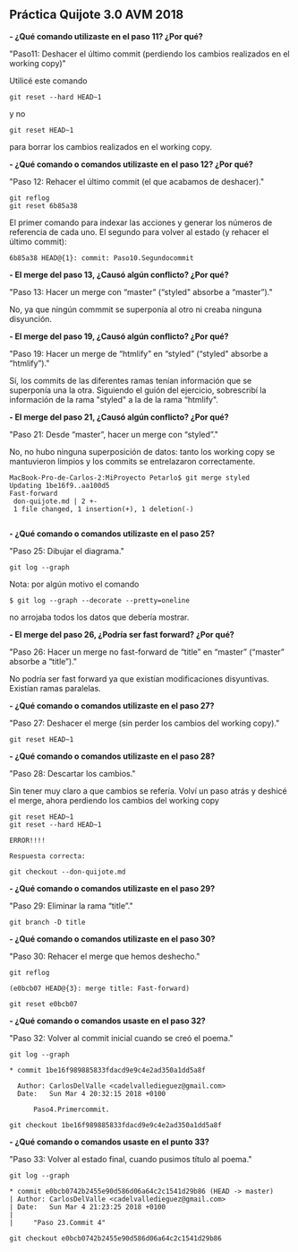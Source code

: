 
## Práctica Quijote 3.0 AVM 2018

**- ¿Qué comando utilizaste en el paso 11? ¿Por qué?**

"Paso11: Deshacer el último commit (perdiendo los cambios realizados en el
working copy)" 

Utilicé este comando 

```
git reset --hard HEAD~1

```

y no 

```
git reset HEAD~1

```

para borrar los cambios realizados en el working copy.
  
  
**- ¿Qué comando o comandos utilizaste en el paso 12? ¿Por qué?**

"Paso 12: Rehacer el último commit (el que acabamos de deshacer)."

```
git reflog
git reset 6b85a38 

```
El primer comando para indexar las acciones y generar los números de referencia de cada uno. El segundo para volver al estado (y rehacer el último commit): 

```
6b85a38 HEAD@{1}: commit: Paso10.Segundocommit

```

**- El merge del paso 13, ¿Causó algún conflicto? ¿Por qué?**

"Paso 13: Hacer un merge con “master” (“styled" absorbe a “master”)."

No, ya que ningún commmit se superponía al otro ni creaba ninguna disyunción.

**- El merge del paso 19, ¿Causó algún conflicto? ¿Por qué?**

"Paso 19: Hacer un merge de “htmlify” en “styled” (“styled" absorbe a “htmlify”)."

Sí, los commits de las diferentes ramas tenían información que se superponía una la otra. Siguiendo el guión del ejercicio, sobrescribí la información de la rama "styled" a la de la rama “htmlify".

**- El merge del paso 21, ¿Causó algún conflicto? ¿Por qué?**

"Paso 21: Desde “master”, hacer un merge con “styled”."

No, no hubo ninguna superposición de datos: tanto los working copy se mantuvieron limpios y los commits se entrelazaron correctamente.

```
MacBook-Pro-de-Carlos-2:MiProyecto Petarlo$ git merge styled
Updating 1be16f9..aa100d5
Fast-forward
 don-quijote.md | 2 +-
 1 file changed, 1 insertion(+), 1 deletion(-)
 
```

**- ¿Qué comando o comandos utilizaste en el paso 25?**

"Paso 25: Dibujar el diagrama."

```
git log --graph

```
Nota: por algún motivo el comando

```
$ git log --graph --decorate --pretty=oneline

```

no arrojaba todos los datos que debería mostrar.


**- El merge del paso 26, ¿Podría ser fast forward? ¿Por qué?**

"Paso 26: Hacer un merge no fast-forward de “title” en “master” (“master” absorbe a “title”)."

No podría ser fast forward ya que existían modificaciones disyuntivas. Existían ramas paralelas.


**- ¿Qué comando o comandos utilizaste en el paso 27?**

"Paso 27: Deshacer el merge (sin perder los cambios del working copy)."

```
git reset HEAD~1

```


**- ¿Qué comando o comandos utilizaste en el paso 28?**

"Paso 28: Descartar los cambios."

Sin tener muy claro a que cambios se refería. Volví un paso atrás y deshicé el merge, ahora perdiendo los cambios del working copy

```
git reset HEAD~1
git reset --hard HEAD~1

ERROR!!!!

Respuesta correcta:

git checkout --don-quijote.md

```


**- ¿Qué comando o comandos utilizaste en el paso 29?**

"Paso 29: Eliminar la rama “title”."

```
git branch -D title

```

**- ¿Qué comando o comandos utilizaste en el paso 30?**

"Paso 30: Rehacer el merge que hemos deshecho."


```
git reflog

(e0bcb07 HEAD@{3}: merge title: Fast-forward)

git reset e0bcb07

```



**- ¿Qué comando o comandos usaste en el paso 32?**

"Paso 32: Volver al commit inicial cuando se creó el poema."

```
git log --graph

* commit 1be16f989885833fdacd9e9c4e2ad350a1dd5a8f

  Author: CarlosDelValle <cadelvalledieguez@gmail.com>
  Date:   Sun Mar 4 20:32:15 2018 +0100

      Paso4.Primercommit.
      
git checkout 1be16f989885833fdacd9e9c4e2ad350a1dd5a8f

```

**- ¿Qué comando o comandos usaste en el punto 33?**

"Paso 33: Volver al estado final, cuando pusimos título al poema."

```
git log --graph

* commit e0bcb0742b2455e90d586d06a64c2c1541d29b86 (HEAD -> master)
| Author: CarlosDelValle <cadelvalledieguez@gmail.com>
| Date:   Sun Mar 4 21:23:25 2018 +0100
|
|     "Paso 23.Commit 4"

git checkout e0bcb0742b2455e90d586d06a64c2c1541d29b86

```
